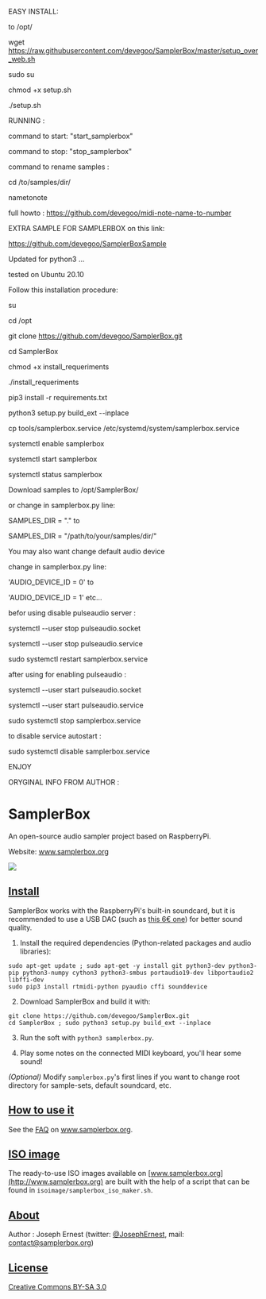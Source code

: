 EASY INSTALL:

to /opt/

wget https://raw.githubusercontent.com/devegoo/SamplerBox/master/setup_over_web.sh

sudo su

chmod +x setup.sh

./setup.sh

RUNNING :

  command to start: "start_samplerbox"
  
  command to stop: "stop_samplerbox"

  command to rename samples : 
  
cd /to/samples/dir/

nametonote

full howto : https://github.com/devegoo/midi-note-name-to-number

EXTRA SAMPLE FOR SAMPLERBOX on this link:

https://github.com/devegoo/SamplerBoxSample



Updated for python3 ...

tested on Ubuntu 20.10

Follow this installation procedure:

su

cd /opt

git clone https://github.com/devegoo/SamplerBox.git

cd SamplerBox

chmod +x install_requeriments

./install_requeriments

pip3 install -r requirements.txt

python3 setup.py build_ext --inplace

cp tools/samplerbox.service  /etc/systemd/system/samplerbox.service

systemctl enable samplerbox

systemctl start samplerbox

systemctl status samplerbox

Download samples to /opt/SamplerBox/

or change in samplerbox.py line:

SAMPLES_DIR = "."  to

SAMPLES_DIR = "/path/to/your/samples/dir/"

You may also want change default audio device

change in samplerbox.py line:

'AUDIO_DEVICE_ID = 0' to

'AUDIO_DEVICE_ID = 1' etc...

befor using disable pulseaudio server : 

systemctl --user stop pulseaudio.socket

systemctl --user stop pulseaudio.service

sudo systemctl restart samplerbox.service

after using for enabling pulseaudio :

systemctl --user start pulseaudio.socket

systemctl --user start pulseaudio.service

sudo systemctl stop samplerbox.service

to disable service autostart :

sudo systemctl disable samplerbox.service

ENJOY




ORYGINAL INFO FROM AUTHOR :

>>>>>>>>>>
SamplerBox
==========

An open-source audio sampler project based on RaspberryPi.

Website: www.samplerbox.org

[![](http://gget.it/flurexml/1.jpg)](https://www.youtube.com/watch?v=yz7GZ8YOjTw)

[Install](#install)
----

SamplerBox works with the RaspberryPi's built-in soundcard, but it is recommended to use a USB DAC (such as [this 6€ one](http://www.ebay.fr/itm/1Pc-PCM2704-5V-Mini-USB-Alimente-Sound-Carte-DAC-decodeur-Board-pr-ordinateur-PC-/231334667385?pt=LH_DefaultDomain_71&hash=item35dc9ee479)) for better sound quality.

1. Install the required dependencies (Python-related packages and audio libraries):

  ~~~
  sudo apt-get update ; sudo apt-get -y install git python3-dev python3-pip python3-numpy cython3 python3-smbus portaudio19-dev libportaudio2 libffi-dev
  sudo pip3 install rtmidi-python pyaudio cffi sounddevice
  ~~~

2. Download SamplerBox and build it with: 

  ~~~
  git clone https://github.com/devegoo/SamplerBox.git
  cd SamplerBox ; sudo python3 setup.py build_ext --inplace
  ~~~

3. Run the soft with `python3 samplerbox.py`.

4. Play some notes on the connected MIDI keyboard, you'll hear some sound!  

*(Optional)*  Modify `samplerbox.py`'s first lines if you want to change root directory for sample-sets, default soundcard, etc.


[How to use it](#howto)
----

See the [FAQ](http://www.samplerbox.org/faq) on www.samplerbox.org.


[ISO image](#isoimage)
----

The ready-to-use ISO images available on [www.samplerbox.org](http://www.samplerbox.org) are built with the help of a script that can be found in `isoimage/samplerbox_iso_maker.sh`.


[About](#about)
----

Author : Joseph Ernest (twitter: [@JosephErnest](http:/twitter.com/JosephErnest), mail: [contact@samplerbox.org](mailto:contact@samplerbox.org))


[License](#license)
----

[Creative Commons BY-SA 3.0](http://creativecommons.org/licenses/by-sa/3.0/)
